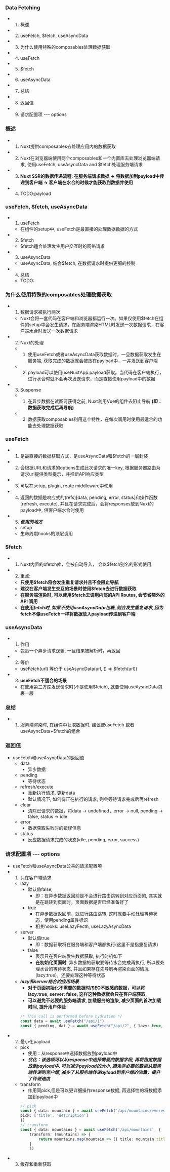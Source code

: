 ### Data Fetching
- 1. 概述
- 2. useFetch, $fetch, useAsyncData
- 3. 为什么使用特殊的composables处理数据获取
- 4. useFetch
- 5. $fetch
- 6. useAsyncData
- 7. 总结
- 8. 返回值
- 9. 请求配置项 --- options

### 概述
- 1. Nuxt提供composables去处理应用内的数据获取
- 2. Nuxt在浏览器端使用两个composables和一个内置库去处理浏览器端请求, 使用useFetch, useAsyncData and $fetch处理服务端请求
- 3. **Nuxt SSR的数据传递流程: 在服务端请求数据 -> 将数据加到payload中传递到客户端 -> 客户端在水合的时候才能获取到数据并使用**
- 4. TODO:payload

### useFetch, $fetch, useAsyncData
- 1. useFetch
    - 在组件的setup中, useFetch是最直接的处理数据数据的方式
- 2. $fetch
    - $fetch适合处理发生用户交互时的网络请求
- 3. useAsyncData
    - useAsyncData, 结合$fetch, 在数据请求时提供更细的控制
- 4. 总结
    - TODO:

### 为什么使用特殊的composables处理数据获取
- 1. 数据请求被执行两次
    - Nuxt会将一套代码在客户端和浏览器都运行一次。如果仅使用$fetch在组件的setup中会发生请求，在服务端渲染HTML时发送一次数据请求，在客户端水合时发送一次数据请求
- 2. Nuxt的处理
    - 1. 使用useFetch或者useAsyncData获取数据时，一旦数据获取发生在服务端, 获取完成的数据就会被放在payload中，一并发送到客户端
    - 2. payload可以使用useNuxtApp.payload获取。当代码在客户端执行，进行水合时就不会再次发送请求，而是直接使用payload中的数据
- 3. Suspense
    - 1. 在异步数据在试图可获得之前, Nuxt利用Vue的<Suspense>组件去阻止导航 **(即：数据获取完成后再导航)**
    - 2. 数据获取composables利用这个特性，在每次调用时使用最适合的功能去处理数据获取

### useFetch
- 1. 是最直接的数据获取方式，是useAsyncData和$fetch的一层封装
- 2. 会根据URL和请求的options生成此次请求的唯一key, 根据服务器路由为请求url提供类型提示，并推断API响应类型
- 3. 可以在setup, plugin, route middleware中使用
- 4. 返回的数据是响应式的(refs)[data, pending, error, status]和操作函数[refresh, execute], 并且在请求完成后，会将responses放到Nuxt的payload中, 供客户端水合时使用
- 5. ***使用的地方***
    - setup
    - 生命周期hooks的顶层调用

### $fetch
- 1. Nuxt内置的ofetch库，会被自动导入， 会以$fetch别名的形式使用
- 2. 重点:
    - **只使用$fetch将会发生重复请求并且不会阻止导航**
    - **建议在客户端发生交互的场景时使用$fetch去进行数据获取**
    - **在服务端渲染时, 可以使用$fetch去调用内部的API Routes, 会节省额外的 API 调用**
    - **在使用$fetch时, 如果不使用useAsyncData包裹, 则会发生重复请求, 因为$fetch不像useFetch一样将数据放入payload传递到客户端**

### useAsyncData
- 1. 作用
    - 包裹一个异步请求逻辑, 一旦结果被解析时，再返回
- 2. 等价
    - useFetch(url) 等价于 useAsyncData(url, () => $fetch(url))
- 3. **useFetch不适合的场景**
    - 在使用第三方库发送请求时(不是使用$fetch), 就要使用useAysncData包裹一层

### 总结
- 1. 服务端渲染时, 在组件中获取数据时, 建议使useFetch 或者 useAsyncData+$fetch的组合

### 返回值
- useFetch和useAsyncData的返回值
    - data
        - 异步数据
    - pending
        - 等待状态
    - refresh/execute
        - 重新执行请求, 更新data
        - 默认情况下, 如何有正在执行的请求, 则会等待请求完成后再refresh
    - clear
        - 清除已请求的数据，将data -> undefined，error -> null, pending -> false, status -> idle
    - error
        - 数据获取失败时的错误信息
    - status
        - 反应数据请求完成的状态(idle, pending, error, success)

### 请求配置项 --- options
- useFetch和useAsyncData公共的请求配置项
- 1. 只在客户端请求
    - lazy
        - 默认值false, 
            - 即：在异步数据返回前是不会进行路由跳转到对应页面的, 其实就是在跳转到页面时，页面数据是否已经准备好了
        - true
            - 在异步数据返回前，就进行路由跳转, 这时就要手动处理等待状态，使用pending属性标识
            - 相关hooks: useLazyFecth, useLazyAsyncData
    - server
        - 默认值true
            - 即：数据获取将在服务端和客户端都执行(这里不是指重复请求)
        - false
            - 表示只在客户端发生数据获取, 执行时机如下 
            - **在初始化页面时**, 异步数据的获取要等待水合完成再执行, 所以要处理水合的等待状态, 并且如果存在先导航再渲染页面的情况(lazy:true)，还要处理这种等待状态 
    - ***lazy和server结合的应用场景***
        - **对于页面初始化不需要的数据时/SEO不敏感的数据，可以将lazy:true, server: false, 这样这种数据就会只在客户端获取**,
        - **可以避免不必要的服务端请求, 加载服务的渲染, 减少页面的首次加载时间, 提升用户体验**
        ```ts
        /* This call is performed before hydration */
        const data = await useFetch("/api/1")
        const { pending, dat } = await useFetch("/api/2", { lazy: true, server: false })
        ```
- 2. 最小化payload
    - pick
        - 使用：从response中选择数据放到payload中
        - ***优化：该选项可以从response中选择需要的数据字段, 再将指定数据放到payload中, 可以减少payload的大小, 避免非必要的数据从服务端传递到客户端, 减少了从服务端传递ayload到客户端的流量，提升了传递速度***
    - transform
        - 作用同pick,但是可以更详细操作response数据, 再选择性的将数据添加到payload中
        ```ts
        // pick
        const { data: mountain } = await useFetch('/api/mountains/everest', {
        pick: ['title', 'description']
        })
        // transform
        const { data: mountains } = await useFetch('/api/mountains', {
            transform: (mountains) => {
                return mountains.map(mountain => ({ title: mountain.title, description: mountain.description }))
            }
            })
        ```
- 3. 缓存和重新获取